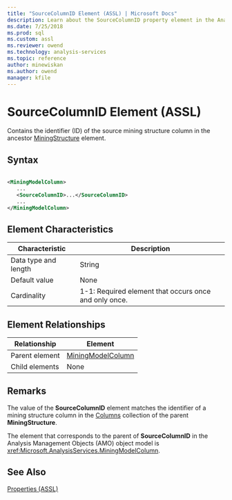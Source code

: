 ```yaml
---
title: "SourceColumnID Element (ASSL) | Microsoft Docs"
description: Learn about the SourceColumnID property element in the Analysis Services Scripting Language (ASSL) schema.
ms.date: 7/25/2018
ms.prod: sql
ms.custom: assl
ms.reviewer: owend
ms.technology: analysis-services
ms.topic: reference
author: minewiskan
ms.author: owend
manager: kfile
---
```

# SourceColumnID Element (ASSL)

  Contains the identifier (ID) of the source mining structure column in the ancestor [MiningStructure](../objects/miningstructure-element-assl.md) element.  
  
## Syntax  
  
```xml  
  
<MiningModelColumn>  
   ...  
   <SourceColumnID>...</SourceColumnID>  
   ...  
</MiningModelColumn>  
```  
  
## Element Characteristics  
  
|Characteristic|Description|  
|--------------------|-----------------|  
|Data type and length|String|  
|Default value|None|  
|Cardinality|1-1: Required element that occurs once and only once.|  
  
## Element Relationships  
  
|Relationship|Element|  
|------------------|-------------|  
|Parent element|[MiningModelColumn](../data-type/miningmodelcolumn-data-type-assl.md)|  
|Child elements|None|  
  
## Remarks  
 The value of the **SourceColumnID** element matches the identifier of a mining structure column in the [Columns](../collections/columns-element-assl.md) collection of the parent **MiningStructure**.  
  
 The element that corresponds to the parent of **SourceColumnID** in the Analysis Management Objects (AMO) object model is <xref:Microsoft.AnalysisServices.MiningModelColumn>.  
  
## See Also  
 [Properties &#40;ASSL&#41;](properties-assl.md)  
  
  
